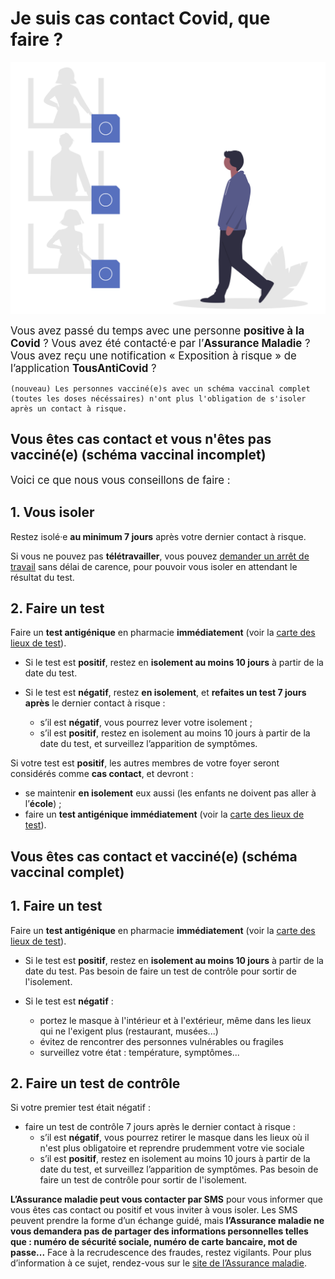 # Je suis cas contact Covid, que faire ?

<div class="illustration">
    <img src="illustrations/contactarisque.svg" alt="">
</div>

<div id="conseils-personnels" class="conseils">

<big>Vous avez passé du temps avec une personne <b>positive à la Covid</b> ? Vous avez été contacté·e par l’<b>Assurance Maladie</b> ? Vous avez reçu une notification « Exposition à risque » de l’application <b>TousAntiCovid</b> ?</big>
    
    (nouveau) Les personnes vacciné(e)s avec un schéma vaccinal complet (toutes les doses nécéssaires) n'ont plus l'obligation de s'isoler après un contact à risque.
    
## Vous êtes cas contact et vous n'êtes pas vacciné(e) (schéma vaccinal incomplet)

<big>Voici ce que nous vous conseillons de faire :</big>

## 1. Vous isoler

<div class="conseil">

Restez isolé·e **au minimum 7 jours** après votre dernier contact à risque.

</div>

Si vous ne pouvez pas **télétravailler**, vous pouvez [demander un arrêt de travail](https://declare.ameli.fr/isolement/conditions) sans délai de carence, pour pouvoir vous isoler en attendant le résultat du test.

## 2. Faire un test

<div class="conseil">

Faire un **test antigénique** en pharmacie **immédiatement** (voir la [carte des lieux de test](https://www.sante.fr/cf/centres-depistage-covid.html)).

* Si le test est **positif**, restez en **isolement au moins 10 jours** à partir de la date du test.

* Si le test est **négatif**, restez **en isolement**, et **refaites un test 7 jours après** le dernier contact à risque :

    * s’il est **négatif**, vous pourrez lever votre isolement ;
    * s’il est **positif**, restez en isolement au moins 10 jours à partir de la date du test, et surveillez l’apparition de symptômes.

</div>

Si votre test est **positif**, les autres membres de votre foyer seront considérés comme **cas contact**, et devront :

* se maintenir **en isolement** eux aussi (les enfants ne doivent pas aller à l’**école**) ;
* faire un **test antigénique immédiatement** (voir la [carte des lieux de test](https://www.sante.fr/cf/centres-depistage-covid.html)).
    
## Vous êtes cas contact et vacciné(e) (schéma vaccinal complet)

## 1. Faire un test

<div class="conseil">

Faire un **test antigénique** en pharmacie **immédiatement** (voir la [carte des lieux de test](https://www.sante.fr/cf/centres-depistage-covid.html)).

* Si le test est **positif**, restez en **isolement au moins 10 jours** à partir de la date du test. Pas besoin de faire un test de contrôle pour sortir de l'isolement.

* Si le test est **négatif** :
    * portez le masque à l'intérieur et à l'extérieur, même dans les lieux qui ne l'exigent plus (restaurant, musées...)
    * évitez de rencontrer des personnes vulnérables ou fragiles
    * surveillez votre état : température, symptômes...
    
## 2. Faire un test de contrôle
    
 Si votre premier test était négatif :  
 * faire un test de contrôle 7 jours après le dernier contact à risque : 
    * s’il est **négatif**, vous pourrez retirer le masque dans les lieux où il n'est plus obligatoire et reprendre prudemment votre vie sociale
    * s’il est **positif**, restez en isolement au moins 10 jours à partir de la date du test, et surveillez l’apparition de symptômes. Pas besoin de faire un test de contrôle pour sortir de l'isolement.

 

<div class="conseil conseil-jaune">

**L’Assurance maladie peut vous contacter par SMS** pour vous informer que vous êtes cas contact ou positif et vous inviter à vous isoler. Les SMS peuvent prendre la forme d’un échange guidé, mais **l’Assurance maladie ne vous demandera pas de partager des informations personnelles telles que : numéro de sécurité sociale, numéro de carte bancaire, mot de  passe...** Face à la recrudescence des fraudes, restez vigilants. Pour plus d’information à ce sujet, rendez-vous sur le [site de l’Assurance maladie](https://www.ameli.fr/hauts-de-seine/assure/droits-demarches/principes/attention-appels-courriels-frauduleux).

</div>

</div>
